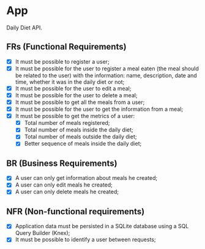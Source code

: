 # App

Daily Diet API.

## FRs (Functional Requirements)

- [x] It must be possible to register a user;
- [x] It must be possible for the user to register a meal eaten (the meal should be related to the user) with the information: name, description, date and time, whether it was in the daily diet or not;
- [x] It must be possible for the user to edit a meal;
- [x] It must be possible for the user to delete a meal;
- [x] It must be possible to get all the meals from a user;
- [x] It must be possible for the user to get the information from a meal;
- [x] It must be possible to get the metrics of a user:
  - [x] Total number of meals registered;
  - [x] Total number of meals inside the daily diet;
  - [x] Total number of meals outside the daily diet;
  - [x] Better sequence of meals inside the daily diet;

## BR (Business Requirements)

- [x] A user can only get information about meals he created;
- [x] A user can only edit meals he created;
- [x] A user can only delete meals he created;

## NFR (Non-functional requirements)

- [x] Application data must be persisted in a SQLite database using a SQL Query Builder (Knex);
- [x] It must be possible to identify a user between requests;
